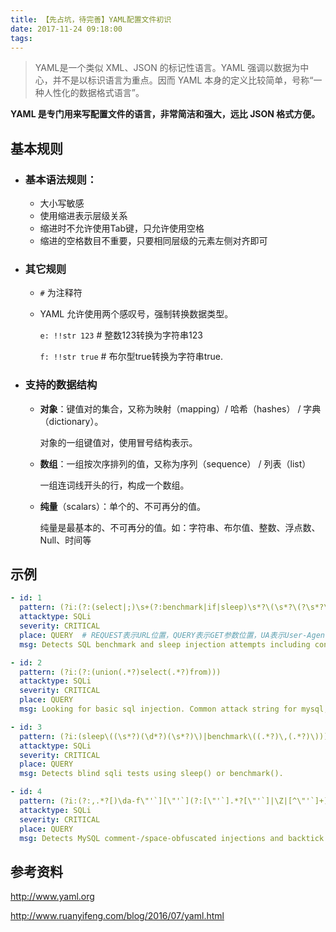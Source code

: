 ```yaml
---
title: 【先占坑，待完善】YAML配置文件初识
date: 2017-11-24 09:18:00
tags: 
---
```

>   YAML是一个类似 XML、JSON 的标记性语言。YAML 强调以数据为中心，并不是以标识语言为重点。因而 YAML 本身的定义比较简单，号称“一种人性化的数据格式语言”。

**YAML 是专门用来写配置文件的语言，非常简洁和强大，远比 JSON 格式方便。**
<!--more-->
## 基本规则
- ### 基本语法规则：
    - 大小写敏感
    - 使用缩进表示层级关系
    - 缩进时不允许使用Tab键，只允许使用空格
    - 缩进的空格数目不重要，只要相同层级的元素左侧对齐即可
- ### 其它规则
    - `#` 为注释符
    - YAML 允许使用两个感叹号，强制转换数据类型。

        `e: !!str 123`      # 整数123转换为字符串123

        `f: !!str true`     # 布尔型true转换为字符串true.
- ### 支持的数据结构
    - **对象**：键值对的集合，又称为映射（mapping）/ 哈希（hashes） / 字典（dictionary）。
        
        对象的一组键值对，使用冒号结构表示。
    - **数组**：一组按次序排列的值，又称为序列（sequence） / 列表（list）

        一组连词线开头的行，构成一个数组。
    - **纯量**（scalars）：单个的、不可再分的值。

        纯量是最基本的、不可再分的值。如：字符串、布尔值、整数、浮点数、Null、时间等

## 示例

```yaml
- id: 1
  pattern: (?i:(?:(select|;)\s+(?:benchmark|if|sleep)\s*?\(\s*?\(?\s*?\w+))
  attacktype: SQLi
  severity: CRITICAL
  place: QUERY  # REQUEST表示URL位置，QUERY表示GET参数位置，UA表示User-Agent位置。
  msg: Detects SQL benchmark and sleep injection attempts including conditional queries

- id: 2
  pattern: (?i:(?:(union(.*?)select(.*?)from)))
  attacktype: SQLi
  severity: CRITICAL
  place: QUERY
  msg: Looking for basic sql injection. Common attack string for mysql, oracle and others.

- id: 3
  pattern: (?i:(sleep\((\s*?)(\d*?)(\s*?)\)|benchmark\((.*?)\,(.*?)\)))
  attacktype: SQLi
  severity: CRITICAL
  place: QUERY
  msg: Detects blind sqli tests using sleep() or benchmark().

- id: 4
  pattern: (?i:(?:,.*?[)\da-f\"'`][\"'`](?:[\"'`].*?[\"'`]|\Z|[^\"'`]+))|(?:\Wselect.+\W*?from)|((?:select|create|rename|truncate|load|alter|delete|update|insert|desc)\s*?\(\s*?space\s*?\())
  attacktype: SQLi
  severity: CRITICAL
  place: QUERY
  msg: Detects MySQL comment-/space-obfuscated injections and backtick termination


```


## 参考资料

http://www.yaml.org

http://www.ruanyifeng.com/blog/2016/07/yaml.html
